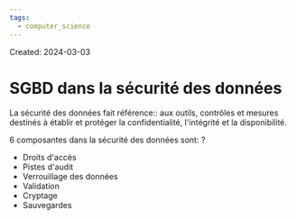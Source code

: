 ```yaml
---
tags:
  - computer_science
---
```

Created: 2024-03-03

# SGBD dans la sécurité des données

La sécurité des données fait référence:: aux outils, contrôles et mesures destinés à établir et protéger la confidentialité, l'intégrité et la disponibilité.

6 composantes dans la sécurité des données sont:
?
- Droits d'accès
- Pistes d'audit
- Verrouillage des données
- Validation
- Cryptage
- Sauvegardes